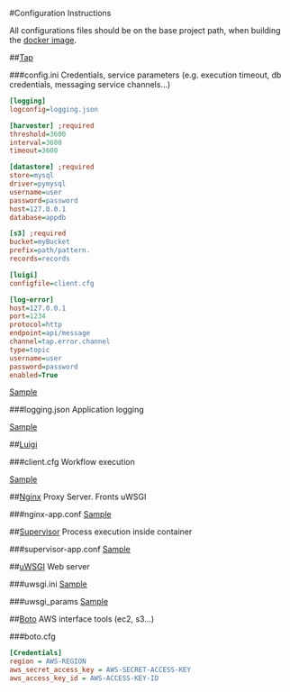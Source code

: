 #Configuration Instructions

All configurations files should be on the base project path, when building the [docker image](../Dockerfile).

##[Tap](https://github.com/predictry/tapirus)

###config.ini
Credentials, service parameters (e.g. execution timeout, db credentials, messaging service channels...)
```ini
[logging]
logconfig=logging.json

[harvester] ;required
threshold=3600
interval=3600
timeout=3600

[datastore] ;required
store=mysql
driver=pymysql
username=user
password=password
host=127.0.0.1
database=appdb

[s3] ;required
bucket=myBucket
prefix=path/pattern.
records=records

[luigi]
configfile=client.cfg

[log-error]
host=127.0.0.1
port=1234
protocol=http
endpoint=api/message
channel=tap.error.channel
type=topic
username=user
password=password
enabled=True
```

[Sample](../conf/config.ini)

###logging.json
Application logging

[Sample](../conf/logging.json)


##[Luigi](https://github.com/spotify/luigi)

###client.cfg
Workflow execution

[Sample](../conf/client.cfg)


##[Nginx](https://github.com/nginx/nginx)
Proxy Server. Fronts uWSGI

###nginx-app.conf
[Sample](../conf/nginx-app.conf)


##[Supervisor](https://github.com/Supervisor/supervisor)
Process execution inside container

###supervisor-app.conf
[Sample](../conf/supervisor-app.conf)


##[uWSGI](https://github.com/unbit/uwsgi)
Web server

###uwsgi.ini
[Sample](../conf/uwsgi.ini)

###uwsgi_params
[Sample](../conf/uwsgi_params)


##[Boto](https://github.com/boto/boto)
AWS interface tools (ec2, s3...)

###boto.cfg

```ini
[Credentials]
region = AWS-REGION
aws_secret_access_key = AWS-SECRET-ACCESS-KEY
aws_access_key_id = AWS-ACCESS-KEY-ID
```